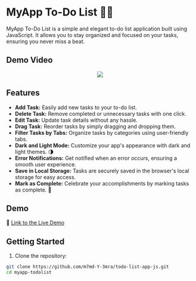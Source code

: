 # MyApp To-Do List 📝✨

MyApp To-Do List is a simple and elegant to-do list application built using JavaScript. It allows you to stay organized and focused on your tasks, ensuring you never miss a beat.


## Demo Video
<p align="center">
    <a href="https://youtu.be/iYdReiozsCw">
     <img src="https://img.icons8.com/ios-glyphs/90/000000/play-button-circled.png"/>
     </a>
 </p>

## Features

- **Add Task:** Easily add new tasks to your to-do list.
- **Delete Task:** Remove completed or unnecessary tasks with one click.
- **Edit Task:** Update task details without any hassle.
- **Drag Task:** Reorder tasks by simply dragging and dropping them.
- **Filter Tasks by Tabs:** Organize tasks by categories using user-friendly tabs.
- **Dark and Light Mode:** Customize your app's appearance with dark and light themes. 🌗
- **Error Notifications:** Get notified when an error occurs, ensuring a smooth user experience.
- **Save in Local Storage:** Tasks are securely saved in the browser's local storage for easy access.
- **Mark as Complete:** Celebrate your accomplishments by marking tasks as complete. 🎉

## Demo

🔗 [Link to the Live Demo](https://mo-76.github.io/todo-list-app-js/)

## Getting Started

1. Clone the repository:

```bash
git clone https://github.com/m7md-Y-3mra/todo-list-app-js.git
cd myapp-todolist
